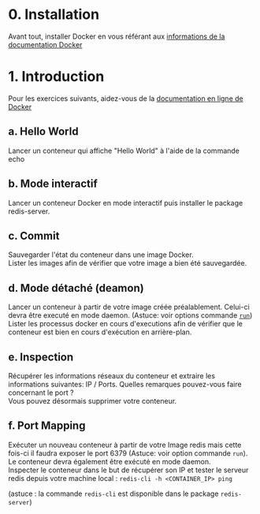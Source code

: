 # 0. Installation

Avant tout, installer Docker en vous référant aux [informations de la documentation Docker](http://docs.docker.io/en/latest/installation/)

# 1. Introduction

Pour les exercices suivants, aidez-vous de la [documentation en ligne de Docker](http://docs.docker.io/en/latest/reference/commandline/)

## a. Hello World

Lancer un conteneur qui affiche "Hello World" à l'aide de la commande echo

## b. Mode interactif

Lancer un conteneur Docker en mode interactif puis installer le package redis-server.

## c. Commit

Sauvegarder l'état du conteneur dans une image Docker.  
Lister les images afin de vérifier que votre image a bien été sauvegardée.

## d. Mode détaché (deamon)

Lancer un conteneur à partir de votre image créée préalablement. Celui-ci devra être executé en mode daemon. (Astuce: voir options commande [`run`](http://docs.docker.io/en/latest/reference/commandline/cli/#run))  
Lister les processus docker en cours d'executions afin de vérifier que le conteneur est bien en cours d'exécution en arrière-plan.

## e. Inspection

Récupérer les informations réseaux du conteneur et extraire les informations suivantes: IP / Ports.
Quelles remarques pouvez-vous faire concernant le port ?  
Vous pouvez désormais supprimer votre conteneur.

## f. Port Mapping

Exécuter un nouveau conteneur à partir de votre Image redis mais cette fois-ci il faudra exposer le port 6379 (Astuce: voir option commande `run`). Le conteneur devra également être exécuté en mode daemon.  
Inspecter le conteneur dans le but de récupérer son IP et tester le serveur redis depuis votre machine local : `redis-cli -h <CONTAINER_IP> ping`

(astuce : la commande `redis-cli` est disponible dans le package `redis-server`)
